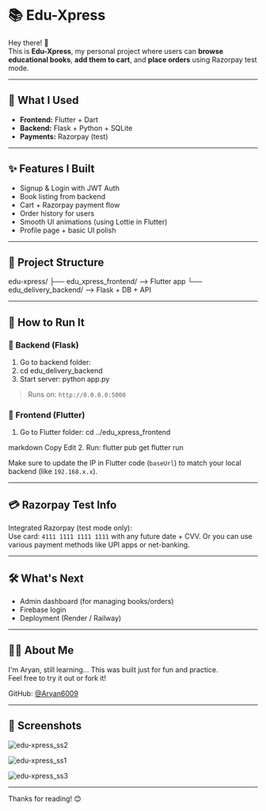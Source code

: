 # 📚 Edu-Xpress

Hey there! 👋  
This is **Edu-Xpress**, my personal project where users can **browse educational books**, **add them to cart**, and **place orders** using Razorpay test mode.

---

## 🔨 What I Used

- **Frontend:** Flutter + Dart  
- **Backend:** Flask + Python + SQLite  
- **Payments:** Razorpay (test)

---

## ✨ Features I Built

- Signup & Login with JWT Auth
- Book listing from backend
- Cart + Razorpay payment flow
- Order history for users
- Smooth UI animations (using Lottie in Flutter)
- Profile page + basic UI polish

---

## 📁 Project Structure
edu-xpress/
├── edu_xpress_frontend/ --> Flutter app
└── edu_delivery_backend/ --> Flask + DB + API

---

## 🚀 How to Run It

### 🔹 Backend (Flask)
1. Go to backend folder:
2. cd edu_delivery_backend
3. Start server:
python app.py
> Runs on: `http://0.0.0.0:5000`

### 🔹 Frontend (Flutter)
1. Go to Flutter folder:
cd ../edu_xpress_frontend

markdown
Copy
Edit
2. Run:
flutter pub get
flutter run

Make sure to update the IP in Flutter code (`baseUrl`) to match your local backend (like `192.168.x.x`).

---

## 💳 Razorpay Test Info

Integrated Razorpay (test mode only):  
Use card: `4111 1111 1111 1111` with any future date + CVV.
Or you can use various payment methods like UPI apps or net-banking.

---

## 🛠 What's Next

- Admin dashboard (for managing books/orders)
- Firebase login
- Deployment (Render / Railway)

---

## 🙋‍♂️ About Me

I'm Aryan, still learning... This was built just for fun and practice.  
Feel free to try it out or fork it!

GitHub: [@Aryan6009](https://github.com/Aryan6009)

---

## 📸 Screenshots
![edu-xpress_ss2](https://github.com/user-attachments/assets/e418626a-3cae-43c7-a459-400aaf8b0f87)

![edu-xpress_ss1](https://github.com/user-attachments/assets/54dc4a27-434c-44cf-befb-1071d6cac038)

![edu-xpress_ss3](https://github.com/user-attachments/assets/3089965f-24a3-40be-a39f-8f6c602455b3)

---

Thanks for reading! 😊




